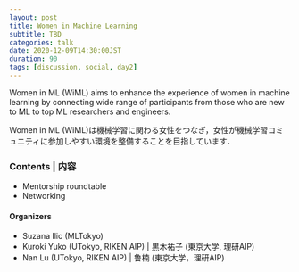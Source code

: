 ```yaml
---
layout: post
title: Women in Machine Learning
subtitle: TBD
categories: talk
date: 2020-12-09T14:30:00JST
duration: 90
tags: [discussion, social, day2]
---
```


Women in ML (WiML) aims to enhance the experience of women in machine learning by connecting wide range of participants from those who are new to ML to top ML researchers and engineers. 

Women in ML (WiML)は機械学習に関わる女性をつなぎ，女性が機械学習コミュニティに参加しやすい環境を整備することを目指しています．


### Contents \| 内容

* Mentorship roundtable
* Networking

#### Organizers

- Suzana Ilic (MLTokyo)
- Kuroki Yuko (UTokyo, RIKEN AIP) \| 黒木祐子 (東京大学, 理研AIP)
- Nan Lu (UTokyo, RIKEN AIP) \| 鲁楠 (東京大学，理研AIP)